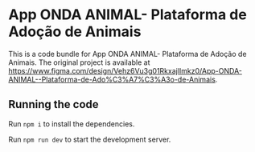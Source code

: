 
  # App ONDA ANIMAL- Plataforma de Adoção de Animais

  This is a code bundle for App ONDA ANIMAL- Plataforma de Adoção de Animais. The original project is available at https://www.figma.com/design/Vehz6Vu3g01RkxajlImkz0/App-ONDA-ANIMAL--Plataforma-de-Ado%C3%A7%C3%A3o-de-Animais.

  ## Running the code

  Run `npm i` to install the dependencies.

  Run `npm run dev` to start the development server.
  